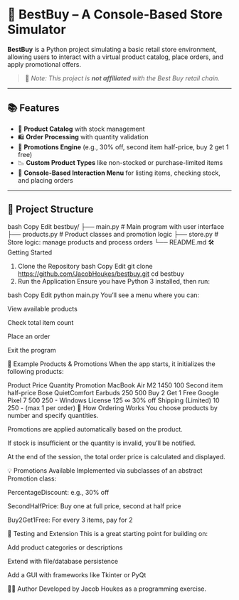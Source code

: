 # 🛒 BestBuy – A Console-Based Store Simulator

**BestBuy** is a Python project simulating a basic retail store environment, allowing users to interact with a virtual product catalog, place orders, and apply promotional offers.  
> 🛑 _Note: This project is **not affiliated** with the Best Buy retail chain._

---

## 📚 Features

- 🧾 **Product Catalog** with stock management
- 🛍️ **Order Processing** with quantity validation
- 🎁 **Promotions Engine** (e.g., 30% off, second item half-price, buy 2 get 1 free)
- 📉 **Custom Product Types** like non-stocked or purchase-limited items
- 🧪 **Console-Based Interaction Menu** for listing items, checking stock, and placing orders

---

## 📁 Project Structure
bash
Copy
Edit
bestbuy/
├── main.py          # Main program with user interface
├── products.py      # Product classes and promotion logic
├── store.py         # Store logic: manage products and process orders
└── README.md
🛠️ Getting Started
1. Clone the Repository
bash
Copy
Edit
git clone https://github.com/JacobHoukes/bestbuy.git
cd bestbuy
2. Run the Application
Ensure you have Python 3 installed, then run:

bash
Copy
Edit
python main.py
You’ll see a menu where you can:

View available products

Check total item count

Place an order

Exit the program

🧾 Example Products & Promotions
When the app starts, it initializes the following products:


Product	Price	Quantity	Promotion
MacBook Air M2	1450	100	Second item half-price
Bose QuietComfort Earbuds	250	500	Buy 2 Get 1 Free
Google Pixel 7	500	250	-
Windows License	125	∞	30% off
Shipping (Limited)	10	250	- (max 1 per order)
🛒 How Ordering Works
You choose products by number and specify quantities.

Promotions are applied automatically based on the product.

If stock is insufficient or the quantity is invalid, you’ll be notified.

At the end of the session, the total order price is calculated and displayed.

💡 Promotions Available
Implemented via subclasses of an abstract Promotion class:

PercentageDiscount: e.g., 30% off

SecondHalfPrice: Buy one at full price, second at half price

Buy2Get1Free: For every 3 items, pay for 2

🧪 Testing and Extension
This is a great starting point for building on:

Add product categories or descriptions

Extend with file/database persistence

Add a GUI with frameworks like Tkinter or PyQt

👨‍💻 Author
Developed by Jacob Houkes as a programming exercise.
